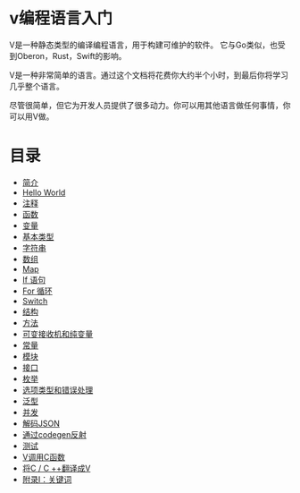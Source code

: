 # v编程语言入门
V是一种静态类型的编译编程语言，用于构建可维护的软件。
它与Go类似，也受到Oberon，Rust，Swift的影响。

V是一种非常简单的语言。通过这个文档将花费你大约半个小时，到最后你将学习几乎整个语言。

尽管很简单，但它为开发人员提供了很多动力。你可以用其他语言做任何事情，你可以用V做。


# 目录

- [简介](doc/01.md)
- [Hello World](doc/02.md)
- [注释](doc/03.md)
- [函数](doc/04.md)
- [变量](doc/05.md)
- [基本类型](doc/06.md)
- [字符串](doc/07.md)
- [数组](doc/08.md)
- [Map](doc/09.md)
- [If 语句](doc/10.md)
- [For 循环](doc/11.md)
- [Switch](doc/12.md)
- [结构](doc/13.md)
- [方法](doc/14.md)
- [可变接收机和纯变量](doc/15.md)
- [常量](doc/16.md)
- [模块](doc/17.md)
- [接口](doc/18.md)
- [枚举](doc/19.md)
- [选项类型和错误处理](doc/20.md)
- [泛型](doc/21.md)
- [并发](doc/22.md)
- [解码JSON](doc/23.md)
- [通过codegen反射](doc/24.md)
- [测试](doc/25.md)
- [V调用C函数](doc/26.md)
- [将C / C ++翻译成V](doc/27.md)
- [附录I：关键词](doc/28.md)

